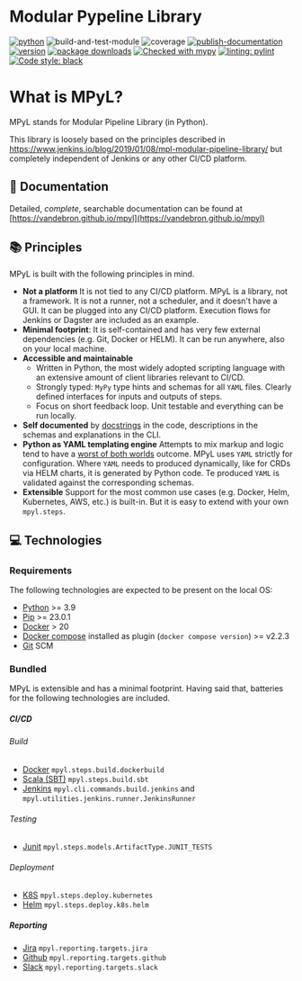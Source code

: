 # Modular Pypeline Library
[![python](https://img.shields.io/badge/Python-3.9-3776AB.svg?style=flat&logo=python&logoColor=white)](https://www.python.org)
![build-and-test-module](https://github.com/Vandebron/pympl/actions/workflows/build-package.yml/badge.svg?branch=main)
![coverage](https://camo.githubusercontent.com/2cbb43d8fa7aae526e37e2528d7b084de2af1162440c1aec91e57dd399d65b45/68747470733a2f2f696d672e736869656c64732e696f2f62616467652f436f6465253230436f7665726167652d37382532352d79656c6c6f773f7374796c653d666c6174)
[![publish-documentation](https://github.com/Vandebron/mpyl/actions/workflows/docs.yml/badge.svg?branch=main)](https://vandebron.github.io/mpyl)
[![version](https://img.shields.io/github/v/tag/Vandebron/pympl.svg?color=blue&include_prereleases=&sort=semver)](https://pypi.org/project/mpyl/)
[![package downloads](https://img.shields.io/pypi/dw/mpyl.svg)](https://pypi.org/project/mpyl)
[![Checked with mypy](http://www.mypy-lang.org/static/mypy_badge.svg)](http://mypy-lang.org/)
[![linting: pylint](https://img.shields.io/badge/linting-pylint-yellowgreen)](https://github.com/PyCQA/pylint)
<a href="https://github.com/psf/black"><img alt="Code style: black" src="https://img.shields.io/badge/code%20style-black-000000.svg"></a>

# What is MPyL?

MPyL stands for Modular Pipeline Library (in Python).

This library is loosely based on the principles described in https://www.jenkins.io/blog/2019/01/08/mpl-modular-pipeline-library/
but completely independent of Jenkins or any other CI/CD platform.

## 🔖 Documentation
Detailed, *complete*, searchable documentation can be found at [https://vandebron.github.io/mpyl](https://vandebron.github.io/mpyl)

## 📚 Principles

MPyL is built with the following principles in mind.
- **Not a platform** It is not tied to any CI/CD platform. MPyL is a library, not a framework. It is not a runner,
  not a scheduler, and it doesn't have a GUI. It can be plugged into any CI/CD platform. Execution flows for
  Jenkins or Dagster are included as an example.
- **Minimal footprint**: It is self-contained and has very few external dependencies (e.g. Git, Docker or HELM).
  It can be run anywhere, also on your local machine.
- **Accessible and maintainable**
    - Written in Python, the most widely adopted scripting language with an extensive amount of client libraries relevant to CI/CD.
    - Strongly typed: `MyPy` type hints and schemas for all `YAML` files. Clearly defined interfaces for inputs
      and outputs of steps.
    - Focus on short feedback loop. Unit testable and everything can be run locally.
- **Self documented** by [docstrings](https://vandebron.github.io/mpyl) in the code, descriptions in the schemas
  and explanations in the CLI.
- **Python as YAML templating engine** Attempts to mix markup and logic tend to have a
  [worst of both worlds](https://anthonyhawkins.medium.com/is-python-the-perfect-json-yaml-templating-engine-c5c1b32418f6)
  outcome. MPyL uses `YAML` strictly for configuration. Where `YAML` needs to produced dynamically, like for CRDs via
  HELM charts, it is generated by Python code. Te produced `YAML` is validated against the corresponding schemas.
- **Extensible** Support for the most common use cases (e.g. Docker, Helm, Kubernetes, AWS, etc.) is built-in.
  But it is easy to extend with your own `mpyl.steps`.

## 💻 Technologies

### Requirements
The following technologies are expected to be present on the local OS:
- [Python](https://www.python.org/) >= 3.9
- [Pip](https://pypi.org/project/pip/) >= 23.0.1
- [Docker](https://www.docker.com/) > 20
- [Docker compose](https://docs.docker.com/compose/install/linux/)
  installed as plugin (`docker compose version`) >= v2.2.3
- [Git](https://git-scm.com/) SCM

### Bundled
MPyL is extensible and has a minimal footprint. Having said that, batteries for the following technologies are included.

##### CI/CD
###### Build
- [Docker](https://www.docker.com/) `mpyl.steps.build.dockerbuild`
- [Scala (SBT)](https://www.scala-sbt.org/) `mpyl.steps.build.sbt`
- [Jenkins](https://www.jenkins.io/)  `mpyl.cli.commands.build.jenkins` and
  `mpyl.utilities.jenkins.runner.JenkinsRunner`

###### Testing
- [Junit](https://junit.org/) `mpyl.steps.models.ArtifactType.JUNIT_TESTS`

###### Deployment
- [K8S](https://kubernetes.io/) `mpyl.steps.deploy.kubernetes`
- [Helm](https://helm.sh/) `mpyl.steps.deploy.k8s.helm`

##### Reporting
- [Jira](https://www.atlassian.com) `mpyl.reporting.targets.jira`
- [Github](https://github.com/) `mpyl.reporting.targets.github`
- [Slack](https://slack.com/) `mpyl.reporting.targets.slack`


